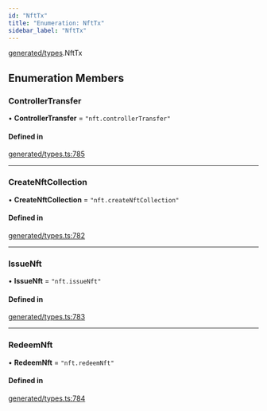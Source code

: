 ```yaml
---
id: "NftTx"
title: "Enumeration: NftTx"
sidebar_label: "NftTx"
---
```


[generated/types](../../../../modules/Generated/Types/Types.md).NftTx

## Enumeration Members

### ControllerTransfer

• **ControllerTransfer** = ``"nft.controllerTransfer"``

#### Defined in

[generated/types.ts:785](https://github.com/PolymeshAssociation/polymesh-sdk/blob/daafaa68f/src/generated/types.ts#L785)

___

### CreateNftCollection

• **CreateNftCollection** = ``"nft.createNftCollection"``

#### Defined in

[generated/types.ts:782](https://github.com/PolymeshAssociation/polymesh-sdk/blob/daafaa68f/src/generated/types.ts#L782)

___

### IssueNft

• **IssueNft** = ``"nft.issueNft"``

#### Defined in

[generated/types.ts:783](https://github.com/PolymeshAssociation/polymesh-sdk/blob/daafaa68f/src/generated/types.ts#L783)

___

### RedeemNft

• **RedeemNft** = ``"nft.redeemNft"``

#### Defined in

[generated/types.ts:784](https://github.com/PolymeshAssociation/polymesh-sdk/blob/daafaa68f/src/generated/types.ts#L784)
